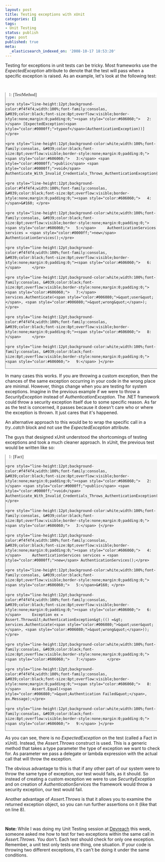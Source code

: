 ```yaml
---
layout: post
title: Testing exceptions with xUnit
categories: []
tags:
- Unit Testing
status: publish
type: post
published: true
meta:
  _elasticsearch_indexed_on: '2008-10-17 18:53:20'
---
```

<p>Testing for exceptions in unit tests can be tricky. Most frameworks use the <em>ExpectedException </em>attribute to denote that the test will pass when a specific exception is raised. As an example, let's look at the following test:</p>  <p>&#160;</p>  <div style="border-bottom:gray 1px solid;border-left:gray 1px solid;line-height:12pt;background-color:#f4f4f4;width:97.5%;font-family:consolas, &#039;height:230px;max-height:200px;font-size:8pt;overflow:auto;border-top:gray 1px solid;cursor:text;border-right:gray 1px solid;margin:20px 0 10px;padding:4px;">   <div style="line-height:12pt;background-color:#f4f4f4;width:100%;font-family:consolas, &#039;color:black;font-size:8pt;overflow:visible;border-style:none;padding:0;">     <pre style="line-height:12pt;background-color:white;width:100%;font-family:consolas, &#039;color:black;font-size:8pt;overflow:visible;border-style:none;margin:0;padding:0;"><span style="color:#606060;">   1:</span> [TestMethod]</pre>

    <pre style="line-height:12pt;background-color:#f4f4f4;width:100%;font-family:consolas, &#039;color:black;font-size:8pt;overflow:visible;border-style:none;margin:0;padding:0;"><span style="color:#606060;">   2:</span> [ExpectedException(<span style="color:#0000ff;">typeof</span>(AuthenticationException))]</pre>

    <pre style="line-height:12pt;background-color:white;width:100%;font-family:consolas, &#039;color:black;font-size:8pt;overflow:visible;border-style:none;margin:0;padding:0;"><span style="color:#606060;">   3:</span> <span style="color:#0000ff;">public</span> <span style="color:#0000ff;">void</span> Authenticate_With_Invalid_Credentials_Throws_AuthenticationException{</pre>

    <pre style="line-height:12pt;background-color:#f4f4f4;width:100%;font-family:consolas, &#039;color:black;font-size:8pt;overflow:visible;border-style:none;margin:0;padding:0;"><span style="color:#606060;">   4:</span>&#160; </pre>

    <pre style="line-height:12pt;background-color:white;width:100%;font-family:consolas, &#039;color:black;font-size:8pt;overflow:visible;border-style:none;margin:0;padding:0;"><span style="color:#606060;">   5:</span>     AuthenticationServices services = <span style="color:#0000ff;">new</span> AuthenticationServices();</pre>

    <pre style="line-height:12pt;background-color:#f4f4f4;width:100%;font-family:consolas, &#039;color:black;font-size:8pt;overflow:visible;border-style:none;margin:0;padding:0;"><span style="color:#606060;">   6:</span>     </pre>

    <pre style="line-height:12pt;background-color:white;width:100%;font-family:consolas, &#039;color:black;font-size:8pt;overflow:visible;border-style:none;margin:0;padding:0;"><span style="color:#606060;">   7:</span>     services.Authenticate(<span style="color:#006080;">&quot;user&quot;</span>, <span style="color:#006080;">&quot;wrong&quot;</span>);</pre>

    <pre style="line-height:12pt;background-color:#f4f4f4;width:100%;font-family:consolas, &#039;color:black;font-size:8pt;overflow:visible;border-style:none;margin:0;padding:0;"><span style="color:#606060;">   8:</span>     </pre>

    <pre style="line-height:12pt;background-color:white;width:100%;font-family:consolas, &#039;color:black;font-size:8pt;overflow:visible;border-style:none;margin:0;padding:0;"><span style="color:#606060;">   9:</span> }</pre>
  </div>
</div>

<p>In many cases this works. If you are throwing a custom exception, then the chances of the same exception occurring in your code in the wrong place are minimal. However, things change when you are testing for system exceptions. Imagine in the previous example if we were to throw a <em>SecurityException</em> instead of <em>AuthenticationException</em>. The .NET framework could throw a security exception itself due to some specific reason. As far as the test is concerned, it passes because it doesn't care who or where the exception is thrown. It just cares that it's happened.</p>

<p>An alternative approach to this would be to wrap the specific call in a <em>try..catch</em> block and not use the <em>ExpectedException</em> attribute.</p>

<p>The guys that designed xUnit understood the shortcomings of testing exceptions and took a much cleaner approach. In xUnit, the previous test would be written like so:</p>

<div style="border-bottom:gray 1px solid;border-left:gray 1px solid;line-height:12pt;background-color:#f4f4f4;width:97.5%;font-family:consolas, &#039;height:205px;max-height:200px;font-size:8pt;overflow:auto;border-top:gray 1px solid;cursor:text;border-right:gray 1px solid;margin:20px 0 10px;padding:4px;">
  <div style="line-height:12pt;background-color:#f4f4f4;width:100%;font-family:consolas, &#039;height:154px;color:black;font-size:8pt;overflow:visible;border-style:none;padding:0;">
    <pre style="line-height:12pt;background-color:white;width:100%;font-family:consolas, &#039;color:black;font-size:8pt;overflow:visible;border-style:none;margin:0;padding:0;"><span style="color:#606060;">   1:</span> [Fact]</pre>

    <pre style="line-height:12pt;background-color:#f4f4f4;width:100%;font-family:consolas, &#039;color:black;font-size:8pt;overflow:visible;border-style:none;margin:0;padding:0;"><span style="color:#606060;">   2:</span> <span style="color:#0000ff;">public</span> <span style="color:#0000ff;">void</span> Authenticate_With_Invalid_Credentials_Throws_AuthenticationException()</pre>

    <pre style="line-height:12pt;background-color:white;width:100%;font-family:consolas, &#039;color:black;font-size:8pt;overflow:visible;border-style:none;margin:0;padding:0;"><span style="color:#606060;">   3:</span> {</pre>

    <pre style="line-height:12pt;background-color:#f4f4f4;width:100%;font-family:consolas, &#039;color:black;font-size:8pt;overflow:visible;border-style:none;margin:0;padding:0;"><span style="color:#606060;">   4:</span>     AuthenticationServices services = <span style="color:#0000ff;">new</span> AuthenticationServices();</pre>

    <pre style="line-height:12pt;background-color:white;width:100%;font-family:consolas, &#039;color:black;font-size:8pt;overflow:visible;border-style:none;margin:0;padding:0;"><span style="color:#606060;">   5:</span>&#160; </pre>

    <pre style="line-height:12pt;background-color:#f4f4f4;width:100%;font-family:consolas, &#039;color:black;font-size:8pt;overflow:visible;border-style:none;margin:0;padding:0;"><span style="color:#606060;">   6:</span>     Exception ex = Assert.Throws&lt;AuthenticationException&gt;(() =&gt; services.Authenticate(<span style="color:#006080;">&quot;user&quot;</span>, <span style="color:#006080;">&quot;wrong&quot;</span>));</pre>

    <pre style="line-height:12pt;background-color:white;width:100%;font-family:consolas, &#039;color:black;font-size:8pt;overflow:visible;border-style:none;margin:0;padding:0;"><span style="color:#606060;">   7:</span>     </pre>

    <pre style="line-height:12pt;background-color:#f4f4f4;width:100%;font-family:consolas, &#039;color:black;font-size:8pt;overflow:visible;border-style:none;margin:0;padding:0;"><span style="color:#606060;">   8:</span>     Assert.Equal(<span style="color:#006080;">&quot;Authentication Failed&quot;</span>, ex.Message);</pre>

    <pre style="line-height:12pt;background-color:white;width:100%;font-family:consolas, &#039;color:black;font-size:8pt;overflow:visible;border-style:none;margin:0;padding:0;"><span style="color:#606060;">   9:</span> }</pre>
  </div>
</div>

<p>As you can see, there is no <em>ExpectedException</em> on the test (called a Fact in xUnit). Instead, the <em>Assert.Throws</em> construct is used. This is a generic method that takes a type parameter the type of exception we want to check for. As parameter we pass a delegate or lambda expression with the actual call that will throw the exception. </p>

<p>The obvious advantage to this is that if any other part of our system were to throw the same type of exception, our test would fails, as it should. So instead of creating a custom exception we were to use <em>SecurityException </em>and on creation of <em>AuthenticationServices</em> the framework would throw a security exception, our test would fail. </p>

<p>Another advantage of <em>Assert.Throws </em>is that it allows you to examine the returned exception object, so you can run further assertions on it (like that on line 8).</p>

<p>&#160;</p>

<p><strong>Note: </strong>While I was doing my Unit Testing session at <a href="http://www.devreach.com">Devreach</a> this week, someone asked me how to test for two exceptions within the same call in <em>Assert.Throws</em>. You don't. Each test should check for only one exception. Remember, a unit test only tests one thing, one situation. If your code is throwing two different exceptions, it's can't be doing it under the same conditions. </p>
